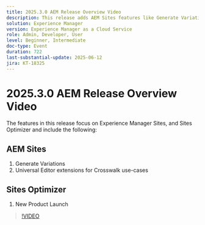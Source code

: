 ```yaml
---
title: 2025.3.0 AEM Release Overview Video
description: This release adds AEM Sites features like Generate Variations, Crosswalk support in Universal Editor, and a New Product Launch in Sites Optimizer.
solution: Experience Manager
version: Experience Manager as a Cloud Service
role: Admin, Developer, User
level: Beginner, Intermediate
doc-type: Event
duration: 722
last-substantial-update: 2025-06-12
jira: KT-18325
---
```


# 2025.3.0 AEM Release Overview Video

The features in this release focus on Experience Manager Sites, and Sites Optimizer and include the following:

## AEM Sites

1. Generate Variations
1. Universal Editor extensions for Crosswalk use-cases

## Sites Optimizer

1. New Product Launch

>[!VIDEO](https://video.tv.adobe.com/v/3463859/?learn=on&enablevpops)
